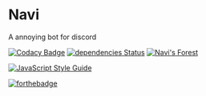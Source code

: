 # Navi
A annoying bot for discord

[![Codacy Badge](https://api.codacy.com/project/badge/Grade/0b4cb2ade2f445d4b379d7aa2b3452f4)](https://www.codacy.com/app/amreuland/navi-bot)
[![dependencies Status](https://david-dm.org/amreuland/navi-bot/status.svg)](https://david-dm.org/amreuland/navi-bot)
[![Navi's Forest](https://discordapp.com/api/guilds/421366326775513108/embed.png)](https://discord.gg/jPhuKT8)

[![JavaScript Style Guide](https://cdn.rawgit.com/standard/standard/master/badge.svg)](https://github.com/standard/standard)

[![forthebadge](https://forthebadge.com/images/badges/built-with-love.svg)](https://forthebadge.com)
